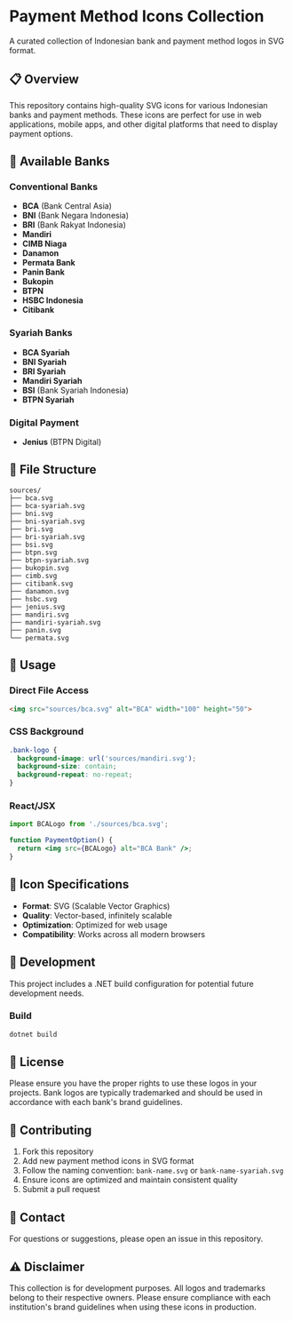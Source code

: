 # Payment Method Icons Collection

A curated collection of Indonesian bank and payment method logos in SVG format.

## 📋 Overview

This repository contains high-quality SVG icons for various Indonesian banks and payment methods. These icons are perfect for use in web applications, mobile apps, and other digital platforms that need to display payment options.

## 🏦 Available Banks

### Conventional Banks

- **BCA** (Bank Central Asia)
- **BNI** (Bank Negara Indonesia)
- **BRI** (Bank Rakyat Indonesia)
- **Mandiri**
- **CIMB Niaga**
- **Danamon**
- **Permata Bank**
- **Panin Bank**
- **Bukopin**
- **BTPN**
- **HSBC Indonesia**
- **Citibank**

### Syariah Banks

- **BCA Syariah**
- **BNI Syariah**
- **BRI Syariah**
- **Mandiri Syariah**
- **BSI** (Bank Syariah Indonesia)
- **BTPN Syariah**

### Digital Payment

- **Jenius** (BTPN Digital)

## 📁 File Structure

```text
sources/
├── bca.svg
├── bca-syariah.svg
├── bni.svg
├── bni-syariah.svg
├── bri.svg
├── bri-syariah.svg
├── bsi.svg
├── btpn.svg
├── btpn-syariah.svg
├── bukopin.svg
├── cimb.svg
├── citibank.svg
├── danamon.svg
├── hsbc.svg
├── jenius.svg
├── mandiri.svg
├── mandiri-syariah.svg
├── panin.svg
└── permata.svg
```

## 🚀 Usage

### Direct File Access

```html
<img src="sources/bca.svg" alt="BCA" width="100" height="50">
```

### CSS Background

```css
.bank-logo {
  background-image: url('sources/mandiri.svg');
  background-size: contain;
  background-repeat: no-repeat;
}
```

### React/JSX

```jsx
import BCALogo from './sources/bca.svg';

function PaymentOption() {
  return <img src={BCALogo} alt="BCA Bank" />;
}
```

## 🎨 Icon Specifications

- **Format**: SVG (Scalable Vector Graphics)
- **Quality**: Vector-based, infinitely scalable
- **Optimization**: Optimized for web usage
- **Compatibility**: Works across all modern browsers

## 🔧 Development

This project includes a .NET build configuration for potential future development needs.

### Build

```bash
dotnet build
```

## 📄 License

Please ensure you have the proper rights to use these logos in your projects. Bank logos are typically trademarked and should be used in accordance with each bank's brand guidelines.

## 🤝 Contributing

1. Fork this repository
2. Add new payment method icons in SVG format
3. Follow the naming convention: `bank-name.svg` or `bank-name-syariah.svg`
4. Ensure icons are optimized and maintain consistent quality
5. Submit a pull request

## 📧 Contact

For questions or suggestions, please open an issue in this repository.

## ⚠️ Disclaimer

This collection is for development purposes. All logos and trademarks belong to their respective owners. Please ensure compliance with each institution's brand guidelines when using these icons in production.
